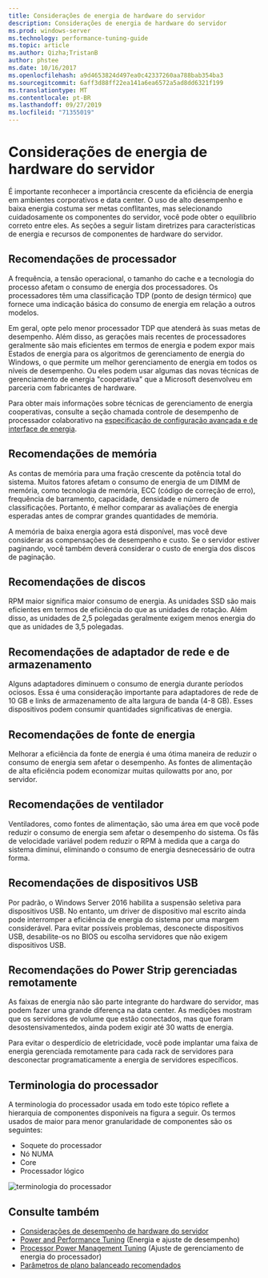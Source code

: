 ```yaml
---
title: Considerações de energia de hardware do servidor
description: Considerações de energia de hardware do servidor
ms.prod: windows-server
ms.technology: performance-tuning-guide
ms.topic: article
ms.author: Qizha;TristanB
author: phstee
ms.date: 10/16/2017
ms.openlocfilehash: a9d4653824d497ea0c42337260aa788bab354ba3
ms.sourcegitcommit: 6aff3d88ff22ea141a6ea6572a5ad8dd6321f199
ms.translationtype: MT
ms.contentlocale: pt-BR
ms.lasthandoff: 09/27/2019
ms.locfileid: "71355019"
---
```

# <a name="server-hardware-power-considerations"></a>Considerações de energia de hardware do servidor

É importante reconhecer a importância crescente da eficiência de energia em ambientes corporativos e data center. O uso de alto desempenho e baixa energia costuma ser metas conflitantes, mas selecionando cuidadosamente os componentes do servidor, você pode obter o equilíbrio correto entre eles. As seções a seguir listam diretrizes para características de energia e recursos de componentes de hardware do servidor.

## <a name="processor-recommendations"></a>Recomendações de processador

A frequência, a tensão operacional, o tamanho do cache e a tecnologia do processo afetam o consumo de energia dos processadores. Os processadores têm uma classificação TDP (ponto de design térmico) que fornece uma indicação básica do consumo de energia em relação a outros modelos.

Em geral, opte pelo menor processador TDP que atenderá às suas metas de desempenho. Além disso, as gerações mais recentes de processadores geralmente são mais eficientes em termos de energia e podem expor mais Estados de energia para os algoritmos de gerenciamento de energia do Windows, o que permite um melhor gerenciamento de energia em todos os níveis de desempenho. Ou eles podem usar algumas das novas técnicas de gerenciamento de energia "cooperativa" que a Microsoft desenvolveu em parceria com fabricantes de hardware.

Para obter mais informações sobre técnicas de gerenciamento de energia cooperativas, consulte a seção chamada controle de desempenho de processador colaborativo na [especificação de configuração avançada e de interface de energia](http://www.uefi.org/sites/default/files/resources/ACPI_5_1release.pdf).


## <a name="memory-recommendations"></a>Recomendações de memória
As contas de memória para uma fração crescente da potência total do sistema. Muitos fatores afetam o consumo de energia de um DIMM de memória, como tecnologia de memória, ECC (código de correção de erro), frequência de barramento, capacidade, densidade e número de classificações. Portanto, é melhor comparar as avaliações de energia esperadas antes de comprar grandes quantidades de memória.

A memória de baixa energia agora está disponível, mas você deve considerar as compensações de desempenho e custo. Se o servidor estiver paginando, você também deverá considerar o custo de energia dos discos de paginação.


## <a name="disks-recommendations"></a>Recomendações de discos
RPM maior significa maior consumo de energia. As unidades SSD são mais eficientes em termos de eficiência do que as unidades de rotação. Além disso, as unidades de 2,5 polegadas geralmente exigem menos energia do que as unidades de 3,5 polegadas.

## <a name="network-and-storage-adapter-recommendations"></a>Recomendações de adaptador de rede e de armazenamento
Alguns adaptadores diminuem o consumo de energia durante períodos ociosos. Essa é uma consideração importante para adaptadores de rede de 10 GB e links de armazenamento de alta largura de banda (4-8 GB). Esses dispositivos podem consumir quantidades significativas de energia.


## <a name="power-supply-recommendations"></a>Recomendações de fonte de energia
Melhorar a eficiência da fonte de energia é uma ótima maneira de reduzir o consumo de energia sem afetar o desempenho. As fontes de alimentação de alta eficiência podem economizar muitas quilowatts por ano, por servidor.


## <a name="fan-recommendations"></a>Recomendações de ventilador
Ventiladores, como fontes de alimentação, são uma área em que você pode reduzir o consumo de energia sem afetar o desempenho do sistema. Os fãs de velocidade variável podem reduzir o RPM à medida que a carga do sistema diminui, eliminando o consumo de energia desnecessário de outra forma.


## <a name="usb-devices-recommendations"></a>Recomendações de dispositivos USB
Por padrão, o Windows Server 2016 habilita a suspensão seletiva para dispositivos USB. No entanto, um driver de dispositivo mal escrito ainda pode interromper a eficiência de energia do sistema por uma margem considerável. Para evitar possíveis problemas, desconecte dispositivos USB, desabilite-os no BIOS ou escolha servidores que não exigem dispositivos USB.


## <a name="remotely-managed-power-strip-recommendations"></a>Recomendações do Power Strip gerenciadas remotamente
As faixas de energia não são parte integrante do hardware do servidor, mas podem fazer uma grande diferença na data center. As medições mostram que os servidores de volume que estão conectados, mas que foram desostensivamentedos, ainda podem exigir até 30 watts de energia.

Para evitar o desperdício de eletricidade, você pode implantar uma faixa de energia gerenciada remotamente para cada rack de servidores para desconectar programaticamente a energia de servidores específicos.

## <a name="processor-terminology"></a>Terminologia do processador
A terminologia do processador usada em todo este tópico reflete a hierarquia de componentes disponíveis na figura a seguir. Os termos usados de maior para menor granularidade de componentes são os seguintes:

-   Soquete do processador
-   Nó NUMA
-   Core
-   Processador lógico

![terminologia do processador](../media/perftune-guide-figure-1.png)

## <a name="see-also"></a>Consulte também
- [Considerações de desempenho de hardware do servidor](index.md)
- [Power and Performance Tuning](power/power-performance-tuning.md) (Energia e ajuste de desempenho)
- [Processor Power Management Tuning](power/processor-power-management-tuning.md) (Ajuste de gerenciamento de energia do processador)
- [Parâmetros de plano balanceado recomendados](power/recommended-balanced-plan-parameters.md)
